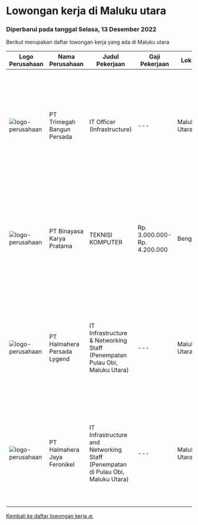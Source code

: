 
  # Lowongan kerja di Maluku utara

  ### Diperbarui pada tanggal Selasa, 13 Desember 2022

  Berikut merupakan daftar lowongan kerja yang ada di Maluku utara

  |Logo Perusahaan | Nama Perusahaan | Judul Pekerjaan | Gaji Pekerjaan | Lokasi | Deskripsi | Tanggal diunggah | Pranala |
  | -------------- | --------------- | --------------- | --------- | --------- | -------------- | ------- | ----------- |
  |![logo-perusahaan](https://image-service-cdn.seek.com.au/5e6594a165067a47957104730aa00c3457de7abb/ee4dce1061f3f616224767ad58cb2fc751b8d2dc)|PT Trimegah Bangun Persada|IT Officer (Infrastructure)|---|Maluku Utara|Kualifikasi: Latar belakang pendidikan minimal S1 Teknik Informatika atau jurusan relevan lainnya Memiliki pengalaman di posisi yang sama selama...|Jumat, 25 November 2022|https://www.jobstreet.co.id/id/job/it-officer-infrastructure-4121194?token=0~44dce579-280b-412f-82e6-356b486c5f18&sectionRank=1&jobId=jobstreet-id-job-4121194|
|![logo-perusahaan](https://image-service-cdn.seek.com.au/7683c13df98531e06c6746a4aaa4a41636e7bb3a/ee4dce1061f3f616224767ad58cb2fc751b8d2dc)|PT Binayasa Karya Pratama|TEKNISI KOMPUTER|Rp. 3.000.000-Rp. 4.200.000|Bengkulu|Tanggung Jawab Pekerjaan: Melakukan pemantauan terhadap perangkat serta maintenance yang bersifat preventif seperti update patch Operating System dan...|Rabu, 23 November 2022|https://www.jobstreet.co.id/id/job/teknisi-komputer-4117581?token=0~44dce579-280b-412f-82e6-356b486c5f18&sectionRank=2&jobId=jobstreet-id-job-4117581|
|![logo-perusahaan](https://i.ibb.co/sqvTCh9/112815900-stock-vector-no-image-available-icon-flat-vector.webp)|PT Halmahera Persada Lygend|IT Infrastructure & Networking Staff (Penempatan Pulau Obi, Maluku Utara)|---|Maluku Utara|Job Description : Provide technical support to the development of the infrastructure systems and services Define, order, and monitor installation and...|Selasa, 22 November 2022|https://www.jobstreet.co.id/id/job/it-infrastructure-networking-staff-penempatan-pulau-obi-maluku-utara-4116419?token=0~44dce579-280b-412f-82e6-356b486c5f18&sectionRank=3&jobId=jobstreet-id-job-4116419|
|![logo-perusahaan](https://image-service-cdn.seek.com.au/4dfff60bdf5f4cac2c3961f1d7b6bc34bac622eb/ee4dce1061f3f616224767ad58cb2fc751b8d2dc)|PT Halmahera Jaya Feronikel|IT Infrastructure and Networking Staff (Penempatan di Pulau Obi, Maluku Utara)|---|Maluku Utara|Job Description : Provide technical support to the development of the infrastructure systems and services Define, order, and monitor installation and...|Rabu, 16 November 2022|https://www.jobstreet.co.id/id/job/it-infrastructure-and-networking-staff-penempatan-di-pulau-obi-maluku-utara-4108552?token=0~44dce579-280b-412f-82e6-356b486c5f18&sectionRank=4&jobId=jobstreet-id-job-4108552|


  [Kembali ke daftar lowongan kerja 🔙](../README.md#daftar-lowongan-kerja)
  